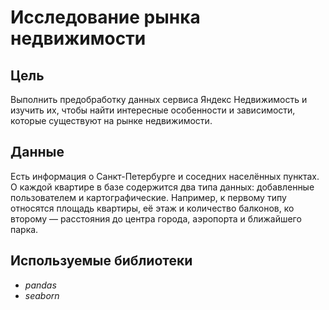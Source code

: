 # Исследование рынка недвижимости

## Цель
Выполнить предобработку данных сервиса Яндекс Недвижимость и изучить их, чтобы найти интересные особенности и зависимости, которые существуют на рынке недвижимости.

## Данные
Есть информация о Санкт-Петербурге и соседних населённых пунктах. О каждой квартире в базе содержится два типа данных: добавленные пользователем и картографические. Например, к первому типу относятся площадь квартиры, её этаж и количество балконов, ко второму — расстояния до центра города, аэропорта и ближайшего парка. 

## Используемые библиотеки

- *pandas*
- *seaborn*
